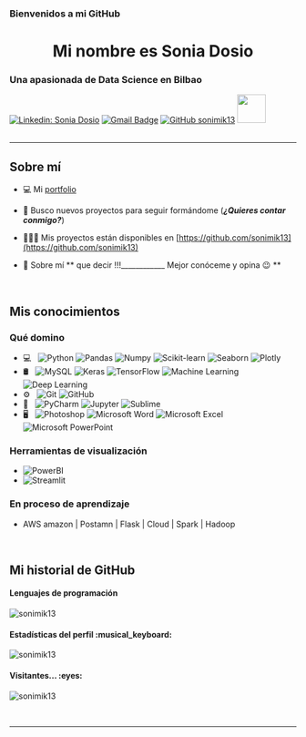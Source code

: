 

### Bienvenidos a mi GitHub

<h1 align = "center"> Mi nombre es Sonia Dosio </h1>
<h3 align = "left"> Una apasionada de Data Science en Bilbao</h3>

[![Linkedin: Sonia Dosio](https://img.shields.io/badge/-soniadosio-blue?style=flat-square&logo=Linkedin&logoColor=white&link=https://www.linkedin.com/in/soniadosio/)](https://www.linkedin.com/in/sonia-dosio-revenga-17812245/)
[![Gmail Badge](https://img.shields.io/badge/-sondr62@gmail.com-c14438?style=flat-square&logo=Gmail&logoColor=white&link=mailto:sondr62@gmail.com)](mailto:sondr62@gmail.com)
[![GitHub sonimik13](https://img.shields.io/github/followers/sonimik13?label=follow&style=social)](https://github.com/sonimik13)
<img src="https://media.giphy.com/media/mGcNjsfWAjY5AEZNw6/giphy.gif" width="50">
</br>
</br>
<hr>
<h2 align = "left"> Sobre mí </h2>


- 💻 Mi [portfolio](https://sonimik13.github.io/jekyll-theme-skinny-bones/)

- 🤝 Busco nuevos proyectos para seguir formándome (*****¿Quieres contar conmigo?*****)

- 👩🏻‍💻 Mis proyectos están disponibles en [https://github.com/sonimik13](https://github.com/sonimik13)

- 💬 Sobre mí **    que decir !!!____________         Mejor conóceme y opina 😉 **

</br>
<h2 align = "left"> Mis conocimientos </h2>
<h3 align = "left"> Qué domino </h3>


- 💻 &nbsp;
  ![Python](https://img.shields.io/badge/python-%2314354C.svg?&style=for-the-badge&logo=python&logoColor=white)
  ![Pandas](https://img.shields.io/badge/pandas-%23150458.svg?&style=for-the-badge&logo=pandas&logoColor=white)
  ![Numpy](https://img.shields.io/badge/numpy-%23013243.svg?&style=for-the-badge&logo=numpy&logoColor=white)
  ![Scikit-learn](https://img.shields.io/badge/Scikit-learn-black?style=flat&logo=Scikit-learn&logoColor=orange)
  ![Seaborn](https://img.shields.io/badge/Seaborn-blue?style=flat&logo=Seaborn&logoColor=blue)
  ![Plotly](https://img.shields.io/badge/Plotly-white?style=flat&logo=Plotly&logoColor=blue)
- 🛢 &nbsp;
  ![MySQL](https://img.shields.io/badge/mysql-%2300f.svg?&style=for-the-badge&logo=mysql&logoColor=white)
  ![Keras](https://img.shields.io/badge/Keras-%23D00000.svg?&style=for-the-badge&logo=Keras&logoColor=white)
  ![TensorFlow](https://img.shields.io/badge/TensorFlow-%23FF6F00.svg?&style=for-the-badge&logo=TensorFlow&logoColor=white)
  ![Machine Learning](https://img.shields.io/badge/-Machine%20Learning-FFFFFF?style=flat&link=https://github.com/elsaTH)
  ![Deep Learning](https://img.shields.io/badge/-Deep%20Learning-FFFFFF?style=flat&link=https://github.com/elsaTH)
- ⚙️ &nbsp;
  ![Git](https://img.shields.io/badge/git-%23F05033.svg?&style=for-the-badge&logo=git&logoColor=white)
  ![GitHub](https://img.shields.io/badge/github-%23121011.svg?&style=for-the-badge&logo=github&logoColor=white)
- 🔧 &nbsp;
  ![PyCharm](https://img.shields.io/badge/PyCharm-000000.svg?&style=for-the-badge&logo=PyCharm&logoColor=white)
  ![Jupyter](https://img.shields.io/badge/Jupyter-%23F37626.svg?&style=for-the-badge&logo=Jupyter&logoColor=white)
  ![Sublime](https://img.shields.io/badge/sublime_text-%23575757.svg?&style=for-the-badge&logo=sublime-text&logoColor=important)
 - 🖥 &nbsp;
  ![Photoshop](https://img.shields.io/badge/-Photoshop-FFFFFF?style=flat&logo=adobe-photoshop)
  ![Microsoft Word](https://img.shields.io/badge/Microsoft_Word-2B579A?style=for-the-badge&logo=microsoft-word&logoColor=white)
  ![Microsoft Excel](https://img.shields.io/badge/Microsoft_Excel-217346?style=for-the-badge&logo=microsoft-excel&logoColor=white)
  ![Microsoft PowerPoint](https://img.shields.io/badge/Microsoft_PowerPoint-B7472A?style=for-the-badge&logo=microsoft-powerpoint&logoColor=white)  
  









 <h3> Herramientas de visualización </h3>

  - ![PowerBI](https://img.shields.io/badge/-PowerBI-yellow?style=flat&logo=PowerBI&logoColor=white)
  - ![Streamlit](https://img.shields.io/badge/Streamlit-white?style=flat&logo=Streamlit&logoColor=red)


 <h3> En proceso de aprendizaje </h3>

- AWS amazon | Postamn | Flask | Cloud | Spark | Hadoop
</br>
<h2 align="left">Mi historial de GitHub</h2>



<h4 align="left">Lenguajes de programación</h4>
<p align="left"><img src="https://github-readme-stats.vercel.app/api/top-langs/?username=sonimik13&langs_count=10&theme=buefy&layout=compact" alt="sonimik13" /></p>

<h4 align="left">Estadísticas del perfil :musical_keyboard:</h4>
<p align="left"><img src="https://github-readme-stats.vercel.app/api?username=sonimik13&show_icons=true&theme=buefy" alt="sonimik13" /></p>

<h4 align="left">Visitantes... :eyes:</h4>
<p align="left"><img src="https://profile-counter.glitch.me/{sonimik13}/count.svg" alt="sonimik13" /></p>

</br>
<hr>
